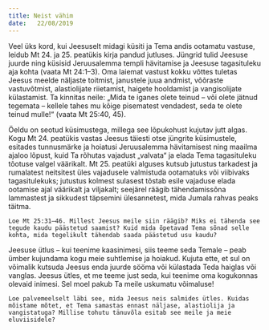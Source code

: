 ```yaml
---
title: Neist vähim
date:   22/08/2019
---
```


Veel üks kord, kui Jeesuselt midagi küsiti ja Tema andis ootamatu vastuse, leidub Mt 24. ja 25. peatükis kirja pandud jutluses. Jüngrid tulid Jeesuse juurde ning küsisid Jeruusalemma templi hävitamise ja Jeesuse tagasituleku aja kohta (vaata Mt 24:1–3). Oma laiemat vastust kokku võttes tuletas Jeesus meelde näljaste toitmist, janustele juua andmist, võõraste vastuvõtmist, alastiolijate riietamist, haigete hooldamist ja vangisolijate külastamist. Ta kinnitas neile: „Mida te iganes olete teinud – või olete jätnud tegemata – kellele tahes mu kõige pisematest vendadest, seda te olete teinud mulle!“ (vaata Mt 25:40, 45).

Öeldu on seotud küsimustega, millega see lõpukohust kujutav jutt algas. Kogu Mt 24. peatükis vastas Jeesus täiesti otse jüngrite küsimustele, esitades tunnusmärke ja hoiatusi Jeruusalemma hävitamisest ning maailma ajaloo lõpust, kuid Ta rõhutas vajadust „valvata“ ja elada Tema tagasituleku tõotuse valgel väärikalt. Mt 25. peatüki alguses kutsub jutustus tarkadest ja rumalatest neitsitest üles vajadusele valmistuda ootamatuks või viibivaks tagasitulekuks; jutustus kolmest sulasest tõstab esile vajaduse elada ootamise ajal väärikalt ja viljakalt; seejärel räägib tähendamissõna lammastest ja sikkudest täpsemini ülesannetest, mida Jumala rahvas peaks täitma.

`Loe Mt 25:31–46. Millest Jeesus meile siin räägib? Miks ei tähenda see tegude kaudu päästetud saamist? Kuid mida õpetavad Tema sõnad selle kohta, mida tegelikult tähendab saada päästetud usu kaudu?`

Jeesuse ütlus – kui teenime kaasinimesi, siis teeme seda Temale – peab ümber kujundama kogu meie suhtlemise ja hoiakud. Kujuta ette, et sul on võimalik kutsuda Jeesus enda juurde sööma või külastada Teda haiglas või vanglas. Jeesus ütles, et me teeme just seda, kui teenime oma kogukonnas olevaid inimesi. Sel moel pakub Ta meile uskumatu võimaluse!

`Loe palvemeelselt läbi see, mida Jeesus neis salmides ütles. Kuidas mõistame mõtet, et Tema samastas ennast näljase, alastiolija ja vangistatuga? Millise tohutu tänuvõla esitab see meile ja meie eluviisidele?`